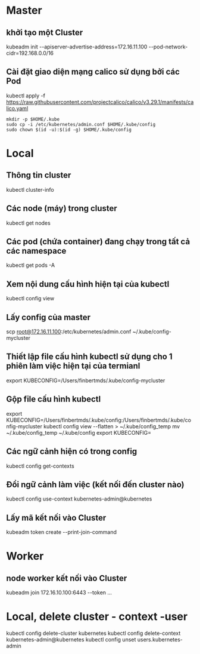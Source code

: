 # Master
## khởi tạo một Cluster
kubeadm init --apiserver-advertise-address=172.16.11.100 --pod-network-cidr=192.168.0.0/16

## Cài đặt giao diện mạng calico sử dụng bởi các Pod
kubectl apply -f https://raw.githubusercontent.com/projectcalico/calico/v3.29.1/manifests/calico.yaml

```
mkdir -p $HOME/.kube
sudo cp -i /etc/kubernetes/admin.conf $HOME/.kube/config
sudo chown $(id -u):$(id -g) $HOME/.kube/config
```

# Local
## Thông tin cluster
kubectl cluster-info

## Các node (máy) trong cluster
kubectl get nodes

## Các pod (chứa container) đang chạy trong tất cả các namespace
kubectl get pods -A

## Xem nội dung cấu hình hiện tại của kubectl
kubectl config view

## Lấy config của master
scp root@172.16.11.100:/etc/kubernetes/admin.conf ~/.kube/config-mycluster

## Thiết lập file cấu hình kubectl sử dụng cho 1 phiên làm việc hiện tại của termianl
export KUBECONFIG=/Users/finbertmds/.kube/config-mycluster

## Gộp file cấu hình kubectl
export KUBECONFIG=/Users/finbertmds/.kube/config:/Users/finbertmds/.kube/config-mycluster
kubectl config view --flatten > ~/.kube/config_temp
mv ~/.kube/config_temp ~/.kube/config
export KUBECONFIG=

## Các ngữ cảnh hiện có trong config
kubectl config get-contexts

## Đổi ngữ cảnh làm việc (kết nối đến cluster nào)
kubectl config use-context kubernetes-admin@kubernetes

## Lấy mã kết nối vào Cluster
kubeadm token create --print-join-command

# Worker
## node worker kết nối vào Cluster
kubeadm join 172.16.10.100:6443 --token ...

# Local, delete cluster - context -user
kubectl config delete-cluster kubernetes
kubectl config delete-context kubernetes-admin@kubernetes
kubectl config unset users.kubernetes-admin
